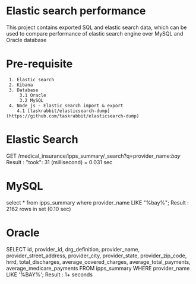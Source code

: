 # Elastic search performance
This project contains exported SQL and elastic search data, which can be used to compare performance of elastic search engine over MySQL and Oracle database

# Pre-requisite
~~~
 1. Elastic search
 2. Kibana
 3. Database
     3.1 Oracle
     3.2 MySQL
 4. Node js - Elastic search import & export
    4.1 [taskrabbit/elasticsearch-dump](https://github.com/taskrabbit/elasticsearch-dump)
~~~ 
# Elastic Search
GET /medical_insurance/ipps_summary/_search?q=provider_name:*bay*
	Result : "took": 31 (millisecond) = 0.031 sec
# MySQL
select * from ipps_summary where provider_name LIKE "%bay%";
	Result : 2162 rows in set (0.10 sec)
# Oracle
SELECT
    id,
    provider_id,
    drg_definition,
    provider_name,
    provider_street_address,
    provider_city,
    provider_state,
    provider_zip_code,
    hrrd,
    total_discharges,
    average_covered_charges,
    average_total_payments,
    average_medicare_payments
FROM
    ipps_summary
WHERE
    provider_name LIKE '%BAY%';
       Result : 1+ seconds